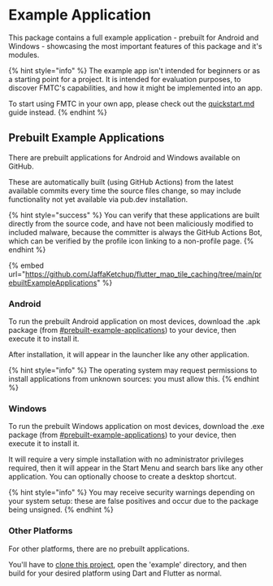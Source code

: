 # Example Application

This package contains a full example application - prebuilt for Android and Windows - showcasing the most important features of this package and it's modules.

{% hint style="info" %}
The example app isn't intended for beginners or as a starting point for a project. It is intended for evaluation purposes, to discover FMTC's capabilities, and how it might be implemented into an app.

To start using FMTC in your own app, please check out the [quickstart.md](quickstart.md "mention") guide instead.
{% endhint %}

## Prebuilt Example Applications

There are prebuilt applications for Android and Windows available on GitHub.

These are automatically built (using GitHub Actions) from the latest available commits every time the source files change, so may include functionality not yet available via pub.dev installation.

{% hint style="success" %}
You can verify that these applications are built directly from the source code, and have not been maliciously modified to included malware, because the committer is always the GitHub Actions Bot, which can be verified by the profile icon linking to a non-profile page.
{% endhint %}

{% embed url="https://github.com/JaffaKetchup/flutter_map_tile_caching/tree/main/prebuiltExampleApplications" %}

### Android

To run the prebuilt Android application on most devices, download the .apk package (from [#prebuilt-example-applications](example-application.md#prebuilt-example-applications "mention")) to your device, then execute it to install it.

After installation, it will appear in the launcher like any other application.

{% hint style="info" %}
The operating system may request permissions to install applications from unknown sources: you must allow this.
{% endhint %}

### Windows

To run the prebuilt Windows application on most devices, download the .exe package (from [#prebuilt-example-applications](example-application.md#prebuilt-example-applications "mention")) to your device, then execute it to install it.

It will require a very simple installation with no administrator privileges required, then it will appear in the Start Menu and search bars like any other application. You can optionally choose to create a desktop shortcut.

{% hint style="info" %}
You may receive security warnings depending on your system setup: these are false positives and occur due to the package being unsigned.
{% endhint %}

### Other Platforms

For other platforms, there are no prebuilt applications.

You'll have to [clone this project](https://github.com/JaffaKetchup/flutter\_map\_tile\_caching.git), open the 'example' directory, and then build for your desired platform using Dart and Flutter as normal.
